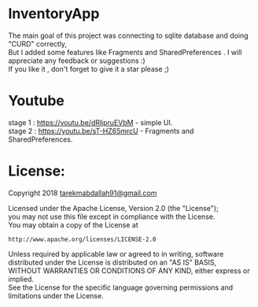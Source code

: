 # InventoryApp
The main goal of this project was connecting to sqlite database and doing "CURD" correctly,     
But I added some features like Fragments and SharedPreferences .
I will appreciate any feedback or suggestions :)      
If you like it , don't forget to give it a star please ;)

# Youtube
stage 1 : https://youtu.be/dRljpruEVbM - simple UI.     
stage 2 : https://youtu.be/sT-HZ65mrcU - Fragments and SharedPreferences.

# License:

Copyright 2018  tarekmabdallah91@gmail.com

Licensed under the Apache License, Version 2.0 (the "License");  
you may not use this file except in compliance with the License.    
You may obtain a copy of the License at

    http://www.apache.org/licenses/LICENSE-2.0

Unless required by applicable law or agreed to in writing, software  
distributed under the License is distributed on an "AS IS" BASIS,  
WITHOUT WARRANTIES OR CONDITIONS OF ANY KIND, either express or implied.  
See the License for the specific language governing permissions and  
limitations under the License.
